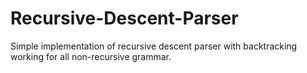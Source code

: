# Recursive-Descent-Parser
Simple implementation of recursive descent parser  with backtracking working for all non-recursive grammar.
